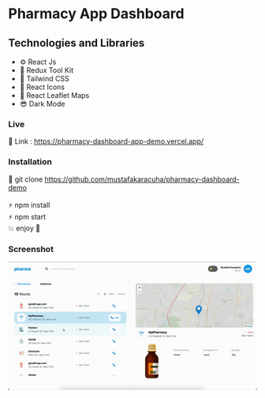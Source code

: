 
# Pharmacy App Dashboard

## Technologies and Libraries

- ⚙️ React Js 
- 💾 Redux Tool Kit
- 🚐 Tailwind CSS
- 🎨 React Icons
- 🗾 React Leaflet Maps
- 😎 Dark Mode

### Live

🔗 Link : https://pharmacy-dashboard-app-demo.vercel.app/

### Installation

🔗 git clone https://github.com/mustafakaracuha/pharmacy-dashboard-demo
<br/>
<br/>
⚡️  npm install <br/>
⚡️  npm start <br/>
💥 enjoy 🌋

### Screenshot

<img align="center" width="900" width="900"  src="https://github.com/mustafakaracuha/pharmacy-dashboard-demo/blob/main/src/assets/screenshots/app.gif" alt="muskaracuha" />
 
